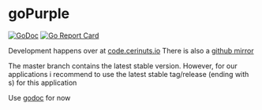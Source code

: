 # goPurple

[![GoDoc](https://godoc.org/code.cerinuts.io/libs/goPurple?status.svg)](https://godoc.org/code.cerinuts.io/libs/goPurple)
[![Go Report Card](https://goreportcard.com/badge/github.com/cerinuts/goPurple)](https://goreportcard.com/report/github.com/cerinuts/goPurple)

Development happens over at [code.cerinuts.io](https://code.cerinuts.io)
There is also a [github mirror](https://github.com/cerinuts/goPurple)

The master branch contains the latest stable version. 
However, for our applications i recommend to use the latest stable tag/release (ending with s) for this application

Use [godoc](https://godoc.org/code.cerinuts.io/libs/goPurple) for now

